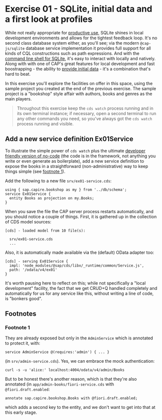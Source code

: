 # Exercise 01 - SQLite, initial data and a first look at profiles

While not really appropriate for [productive use], SQLite shines in local development environments and allows for the tightest feedback loop. It's no second class database system either, as you'll see; via the modern `@cap-js/sqlite` database service implementation it provides full support for all kinds of CQL constructions such as path expressions. And with the [command line shell for SQLite], it's easy to interact with locally and natively. Along with with one of CAP's great features for local development and fast boostrapping - the ability to [provide initial data] - it's a combination that's hard to beat.

In this exercise you'll explore the facilities on offer in this space, using the sample project you created at the end of the previous exercise. The sample project is a "bookshop" style affair with authors, books and genres as the main players.

> Throughout this exercise keep the `cds watch` process running and in its own terminal instance; if necessary, open a second terminal to run any other commands you need, so you've always got the `cds watch` process running and visible.

## Add a new service definition Ex01Service

To illustrate the simple power of `cds watch` plus the ultimate [developer friendly version of no-code] (the code is in the framework, not anything you write or even generate as boilerplate), add a new service definition to expose the books in a straightforward (non-administrative) way to keep things simple (see [footnote 1](#footnote-1)).

Add the following to a new file `srv/ex01-service.cds`:

```cds
using { sap.capire.bookshop as my } from '../db/schema';
service Ex01Service {
  entity Books as projection on my.Books;
}
```

When you save the file the CAP server process restarts automatically, and you should notice a couple of things. First, it is gathered up in the collection of CDS model sources:

```log
[cds] - loaded model from 10 file(s):

  srv/ex01-service.cds
  ...
```

Also, it is automatically made available via the (default) OData adapter too:

```log
[cds] - serving Ex01Service {
  impl: 'node_modules/@sap/cds/libx/_runtime/common/Service.js',
  path: '/odata/v4/ex01'
}
```

It's worth pausing here to reflect on this; while not specifically a "local development" facility, the fact that we get CRUD+Q handled completely and automatically for us for any service like this, without writing a line of code, is "bonkers good".

## Footnotes

<a name="footnote-1"></a>
### Footnote 1

They are already exposed but only in the `AdminService` which is annotated to protect it, with:

```cds
service AdminService @(requires:'admin') { ... }
```

(in `srv/admin-service.cds`). Yes, we can embrace the mock authentication:

```shell
curl -s -u 'alice:' localhost:4004/odata/v4/admin/Books
```

But to be honest there's another reason, which is that they're also annotated (in `app/admin-books/fiori-service.cds` with `@fiori.draft.enabled`:

```cds
annotate sap.capire.bookshop.Books with @fiori.draft.enabled;
```

which adds a second key to the entity, and we don't want to get into that at this early stage.

[productive use]: https://cap.cloud.sap/docs/guides/databases-sqlite#sqlite-in-production
[command line shell for SQLite]: https://sqlite.org/cli.html
[provide initial data]: https://cap.cloud.sap/docs/guides/databases#providing-initial-data
[developer friendly version of no-code]: https://qmacro.org/blog/posts/2024/11/07/five-reasons-to-use-cap/#1-the-code-is-in-the-framework-not-outside-of-it
